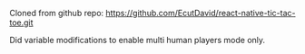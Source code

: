 Cloned from github repo: https://github.com/EcutDavid/react-native-tic-tac-toe.git

Did variable modifications to enable multi human players mode only.
